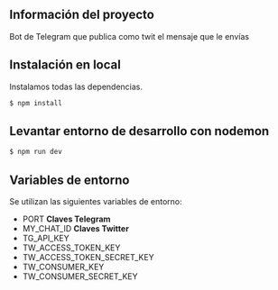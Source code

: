 ## Información del proyecto

Bot de Telegram que publica como twit el mensaje que le envías

## Instalación en local

Instalamos todas las dependencias.

```bash
$ npm install
```

## Levantar entorno de desarrollo con nodemon

```bash
$ npm run dev
```


## Variables de entorno

Se utilizan las siguientes variables de entorno:
- PORT
**Claves Telegram**
- MY_CHAT_ID
**Claves Twitter**
- TG_API_KEY
- TW_ACCESS_TOKEN_KEY
- TW_ACCESS_TOKEN_SECRET_KEY
- TW_CONSUMER_KEY
- TW_CONSUMER_SECRET_KEY